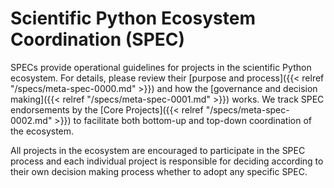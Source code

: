 # Scientific Python Ecosystem Coordination (SPEC)

SPECs provide operational guidelines for projects in the scientific Python ecosystem.
For details, please review their [purpose and process]({{< relref
"/specs/meta-spec-0000.md" >}}) and how the [governance and decision making]({{<
relref "/specs/meta-spec-0001.md" >}}) works.
We track SPEC endorsements by the [Core Projects]({{< relref
"/specs/meta-spec-0002.md" >}}) to facilitate both bottom-up and top-down
coordination of the ecosystem.

All projects in the ecosystem are encouraged to participate in the SPEC process
and each individual project is responsible for deciding according to their own
decision making process whether to adopt any specific SPEC.
